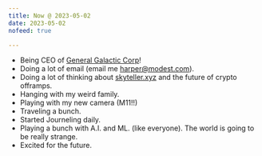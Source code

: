 ```yaml
---
title: Now @ 2023-05-02
date: 2023-05-02
nofeed: true

---
```


* Being CEO of [General Galactic Corp](https://galactic.io)!
* Doing a lot of email (email me [harper@modest.com](mailto:harper@modest.com)).
* Doing a lot of thinking about [skyteller.xyz](https://skyteller.xyz) and the future of crypto offramps.
* Hanging with my weird family.
* Playing with my new camera (M11!!)
* Traveling a bunch.
* Started Journeling daily.
* Playing a bunch with A.I. and ML. (like everyone). The world is going to be really strange.
* Excited for the future.
